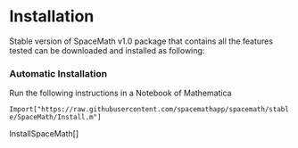 # Installation

Stable version of SpaceMath v1.0 package that contains all the features tested can be downloaded and installed as following:

### Automatic Installation

Run the following instructions in a Notebook of Mathematica

`Import["https://raw.githubusercontent.com/spacemathapp/spacemath/stable/SpaceMath/Install.m"]`

InstallSpaceMath\[]

